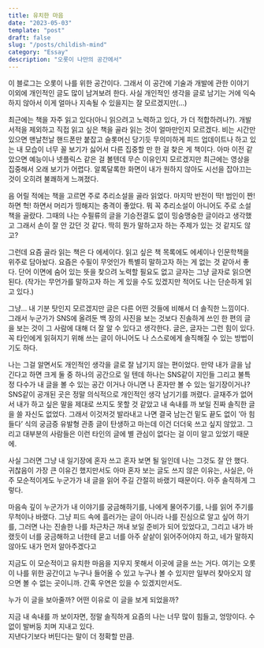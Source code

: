 ```yaml
---
title: 유치한 마음
date: "2023-05-03"
template: "post"
draft: false
slug: "/posts/childish-mind"
category: "Essay"
description: "오롯이 나만의 공간에서"
---
```


이 블로그는 오롯이 나를 위한 공간이다. 그래서 이 공간에 기술과 개발에 관한 이야기 이외에 개인적인 글도 많이 남겨보려 한다. 사실 개인적인 생각을 글로 남기는 거에 익숙하지 않아서 이게 얼마나 지속될 수 있을지는 잘 모르겠지만(...)

최근에는 책을 자주 읽고 있다(아니 읽으려고 노력하고 있다, 가 더 적합하려나?). 개발 서적을 제외하고 직접 읽고 싶은 책을 골라 읽는 것이 얼마만인지 모르겠다. 비는 시간만 있으면 맨날천날 핸드폰만 붙잡고 슬롯머신 당기듯 무의미하게 피드 업데이트나 하고 있는 내 모습이 너무 꼴 보기가 싫어서 다른 집중할 만 한 걸 찾은 게 책이다. 아마 이전 같았으면 예능이나 넷플릭스 같은 걸 볼텐데 무슨 이유인지 모르겠지만 최근에는 영상을 집중해서 오래 보기가 어렵다. 알록달록한 화면이 내가 원하지 않아도 시선을 잡아끄는 것이 오히려 불쾌하게 느껴졌다. 

음 어릴 적에는 책을 고르면 주로 추리소설을 골라 읽었다. 마지막 반전이 딱! 범인이 짠! 하면 헉! 하면서 머리가 띵해지는 충격이 좋았다. 뭐 꼭 추리소설이 아니어도 주로 소설책을 골랐다. 그때의 나는 수필류의 글을 기승전결도 없이 밍숭맹숭한 글이라고 생각했고 그래서 손이 잘 안 갔던 것 같다. 딱히 뭔가 말하고자 하는 주제가 있는 것 같지도 않고?

그런데 요즘 골라 읽는 책은 다 에세이다. 읽고 싶은 책 목록에도 에세이나 인문학책을 위주로 담아놨다. 요즘은 수필이 무엇인가 특별히 말하고자 하는 게 없는 것 같아서 좋다. 단어 이면에 숨어 있는 뜻을 찾으려 노력할 필요도 없고 글자는 그냥 글자로 읽으면 된다. (작가는 무언가를 말하고자 하는 게 있을 수도 있겠지만 적어도 나는 단순하게 읽고 있다.)

그냥… 내 기분 탓인지 모르겠지만 글은 다른 어떤 것들에 비해서 더 솔직한 느낌이다. 그래서 누군가가 SNS에 올려둔 백 장의 사진을 보는 것보다 진솔하게 쓰인 한 편의 글을 보는 것이 그 사람에 대해 더 잘 알 수 있다고 생각한다. 글은, 글자는 그런 힘이 있다. 꼭 타인에게 읽혀지기 위해 쓰는 글이 아니어도 나 스스로에게 솔직해질 수 있는 방법이기도 하다. 

나는 그걸 알면서도 개인적인 생각을 글로 잘 남기지 않는 편이었다. 만약 내가 글을 남긴다고 하면 크게 둘 중 하나의 공간으로 일 텐데 하나는 SNS같이 지인들 그리고 불특정 다수가 내 글을 볼 수 있는 공간 이거나 아니면 나 혼자만 볼 수 있는 일기장이거나? SNS같이 공개된 곳은 정말 의식적으로 개인적인 생각 남기기를 꺼렸다. 글재주가 없어서 내가 하고 싶은 말을 제대로 쓰지도 못할 것 같았고 내 속내를 까 보일 진짜 솔직한 글을 쓸 자신도 없었다. 그래서 이것저것 발라내고 나면 결국 남는건 밑도 끝도 없이 ’아 힘들다’ 식의 궁금증 유발형 관종 글이 탄생하고 마는데 이건 더더욱 쓰고 싶지 않았고. 그리고 대부분의 사람들은 이런 타인의 글에 별 관심이 없다는 걸 이미 알고 있었기 때문에.

사실 그러면 그냥 내 일기장에 혼자 쓰고 혼자 보면 될 일인데 나는 그것도 잘 안 했다. 귀찮음이 가장 큰 이유긴 했지만서도 아마 혼자 보는 글도 쓰지 않은 이유는, 사실은, 아주 모순적이게도 누군가가 내 글을 읽어 주길 간절히 바랬기 때문이다. 아주 솔직하게 그렇다. 

마음속 깊이 누군가가 내 이야기를 궁금해하기를, 나에게 물어주기를, 나를 읽어 주기를 무척이나 바랬다. 그냥 피드 속에 흘러가는 글이 아니라 나를 진심으로 알고 싶어 하기를, 그러면 나는 진솔한 나를 차근차근 꺼내 보일 준비가 되어 있었다고, 그리고 내가 바랬듯이 너를 궁금해하고 너한테 묻고 너를 아주 샅샅이 읽어주어야지 하고, 네가 말하지 않아도 내가 먼저 알아주겠다고

지금도 이 모순적이고 유치한 마음을 지우지 못해서 이곳에 글을 쓰는 거다. 여기는 오롯이 나를 위한 공간이고 누구나 들어올 수 있고 누구나 볼 수 있지만 일부러 찾아오지 않으면 볼 수 없는 곳이니까. 간혹 우연은 있을 수 있겠지만서도.

누가 이 글을 보아줄까? 어떤 이유로 이 글을 보게 되었을까?

지금 내 속내를 까 보이자면, 정말 솔직하게 요즘의 나는 너무 많이 힘들고, 엉망이다. 수없이 발버둥 치며 지내고 있다.<br />지낸다기보다 버틴다는 말이 더 정확할 만큼.